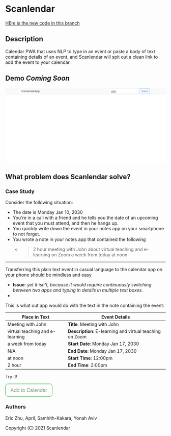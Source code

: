 # Scanlendar

<a href="scanlendarapp/svelte/frontend">HEre is the new code in this branch</a>

## Description

Calendar PWA that uses NLP to type in an event or paste a body of text containing details of an event, and Scanlendar will spit out a clean link to add the event to your calendar.
## Demo _Coming Soon_
![](2021-06-19-18-25-24.png)

## What problem does Scanlendar solve?
### Case Study
Consider the following situation:

+ The date is Monday Jan 10, 2030
+ You're in a call with a friend and he tells you the date of an upcoming event that you must attend, and then he hangs up.
+ You quickly write down the event in your notes app on your smartphone to not forget.
+ You wrote a note in your notes app that contained the following
  + > 2 hour meeting with John about virtual teaching and e-learning on Zoom a week from today at noon

___
Transferring this plain text event in casual language to the calendar app on your phone should be mindless and easy
  + __Issue__: _yet it isn't, because it would require continuously switching between two apps and typing in details in multiple text boxes._
  +
This is what out app would do with the text in the note containing the event:

| Place in Text                   | Event Details                                            |
| ------------------------------- | -------------------------------------------------------- |
| Meeting with John               | __Title__: Meeting with John                             |
| virtual teaching and e-learning | __Description__: E-learning and virtual teaching on Zoom |
| a week from today               | __Start Date__: Monday Jan 17, 2030                      |
| N/A                             | __End Date__: Monday Jan 17, 2030                        |
| at noon                         | __Start Time__: 12:00pm                                  |
| 2 hour                          | __End Time__: 2:00pm                                     |

Try it!

<style>.addToCalendar {background-color:#44c76700; transition: all 0.3s ease-in-out;border-radius:8px;border:1px solid #18ab29;display:inline-block;cursor:pointer;color:lightgrey;font-family:Arial;font-size:16px;padding:10px 15px;text-decoration:none;text-shadow:0px 1px 0px #2f6627;}.addToCalendar:hover {background-color:#5cbf2a85; text-decoration: none; color: white;}.addToCalendar:active {position:relative;top:1px;}</style><a href="https://calendar.google.com/calendar/render?action=TEMPLATE&dates=20300118T050000Z%2F20300117T180000Z&details=E-learning%20and%20virtual%20teaching%20on%20Zoom&text=Meeting%20with%20John" class="addToCalendar">Add to Calendar</a>


### Authors
Eric Zhu, April, Samhith-Kakara, Yonah Aviv

Copyright (C) 2021  Scanlendar
